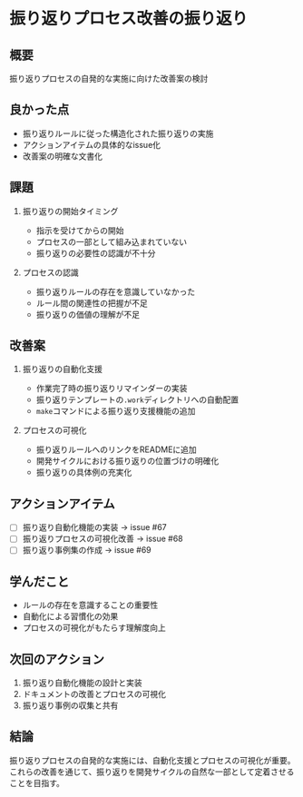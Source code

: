 # 振り返りプロセス改善の振り返り

## 概要
振り返りプロセスの自発的な実施に向けた改善案の検討

## 良かった点
- 振り返りルールに従った構造化された振り返りの実施
- アクションアイテムの具体的なissue化
- 改善案の明確な文書化

## 課題
1. 振り返りの開始タイミング
   - 指示を受けてからの開始
   - プロセスの一部として組み込まれていない
   - 振り返りの必要性の認識が不十分

2. プロセスの認識
   - 振り返りルールの存在を意識していなかった
   - ルール間の関連性の把握が不足
   - 振り返りの価値の理解が不足

## 改善案
1. 振り返りの自動化支援
   - 作業完了時の振り返りリマインダーの実装
   - 振り返りテンプレートの`.work`ディレクトリへの自動配置
   - `make`コマンドによる振り返り支援機能の追加

2. プロセスの可視化
   - 振り返りルールへのリンクをREADMEに追加
   - 開発サイクルにおける振り返りの位置づけの明確化
   - 振り返りの具体例の充実化

## アクションアイテム
- [ ] 振り返り自動化機能の実装 → issue #67
- [ ] 振り返りプロセスの可視化改善 → issue #68
- [ ] 振り返り事例集の作成 → issue #69

## 学んだこと
- ルールの存在を意識することの重要性
- 自動化による習慣化の効果
- プロセスの可視化がもたらす理解度向上

## 次回のアクション
1. 振り返り自動化機能の設計と実装
2. ドキュメントの改善とプロセスの可視化
3. 振り返り事例の収集と共有

## 結論
振り返りプロセスの自発的な実施には、自動化支援とプロセスの可視化が重要。これらの改善を通じて、振り返りを開発サイクルの自然な一部として定着させることを目指す。 